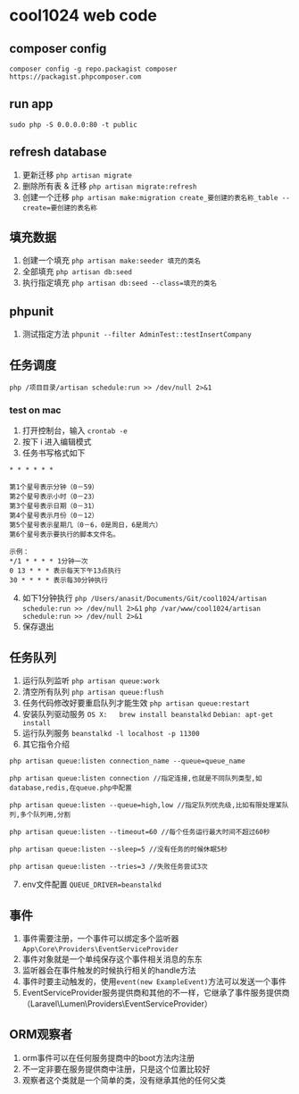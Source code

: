 # cool1024 web code

## composer config
`composer config -g repo.packagist composer https://packagist.phpcomposer.com`
## run app
`sudo php -S 0.0.0.0:80 -t public`

## refresh database
1. 更新迁移
`php artisan migrate`
2. 删除所有表 & 迁移
`php artisan migrate:refresh`
3. 创建一个迁移
`php artisan make:migration create_要创建的表名称_table --create=要创建的表名称`

## 填充数据
1. 创建一个填充
`php artisan make:seeder 填充的类名`
2. 全部填充
`php artisan db:seed`
3. 执行指定填充
`php artisan db:seed --class=填充的类名`
## phpunit
1. 测试指定方法
`phpunit --filter AdminTest::testInsertCompany`

## 任务调度
`php /项目目录/artisan schedule:run >> /dev/null 2>&1`
### test on mac
1. 打开控制台，输入 `crontab -e`
2. 按下 i 进入编辑模式
3. 任务书写格式如下

```
* * * * * *

第1个星号表示分钟（0－59）
第2个星号表示小时（0－23）
第3个星号表示日期（0－31）
第4个星号表示月份（0－12）
第5个星号表示星期几（0－6，0是周日，6是周六）
第6个星号表示要执行的脚本文件名。

示例：
*/1 * * * * 1分钟一次
0 13 * * * 表示每天下午13点执行
30 * * * * 表示每30分钟执行
```
4. 如下1分钟执行
`php /Users/anasit/Documents/Git/cool1024/artisan schedule:run >> /dev/null 2>&1`
`php /var/www/cool1024/artisan schedule:run >> /dev/null 2>&1`
5. 保存退出

## 任务队列
1. 运行队列监听
`php artisan queue:work`
2. 清空所有队列
`php artisan queue:flush`
3. 任务代码修改好要重启队列才能生效
`php artisan queue:restart`
4. 安装队列驱动服务
`OS X:   brew install beanstalkd`
`Debian: apt-get install`
5. 运行队列服务
`beanstalkd -l localhost -p 11300`
6. 其它指令介绍
```
php artisan queue:listen connection_name --queue=queue_name
 
php artisan queue:listen connection //指定连接,也就是不同队列类型,如database,redis,在queue.php中配置
 
php artisan queue:listen --queue=high,low //指定队列优先级,比如有限处理某队列,多个队列用,分割
 
php artisan queue:listen --timeout=60 //每个任务运行最大时间不超过60秒
 
php artisan queue:listen --sleep=5 //没有任务的时候休眠5秒
 
php artisan queue:listen --tries=3 //失败任务尝试3次
```
7. env文件配置
`QUEUE_DRIVER=beanstalkd`

## 事件
1. 事件需要注册，一个事件可以绑定多个监听器
`App\Core\Providers\EventServiceProvider`
2. 事件对象就是一个单纯保存这个事件相关消息的东东
3. 监听器会在事件触发的时候执行相关的handle方法
4. 事件时要主动触发的，使用`event(new ExampleEvent)`方法可以发送一个事件
5. EventServiceProvider服务提供商和其他的不一样，它继承了事件服务提供商（Laravel\Lumen\Providers\EventServiceProvider）

## ORM观察者

1. orm事件可以在任何服务提商中的boot方法内注册
2. 不一定非要在服务提供商中注册，只是这个位置比较好
3. 观察者这个类就是一个简单的类，没有继承其他的任何父类
